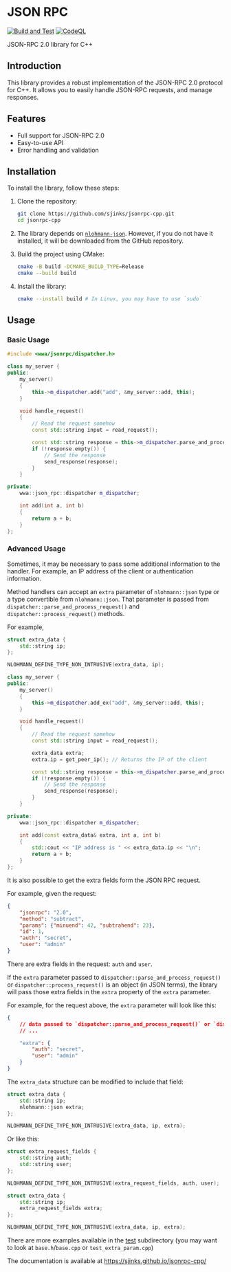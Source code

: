 # JSON RPC

[![Build and Test](https://github.com/sjinks/jsonrpc-cpp/actions/workflows/ci.yml/badge.svg)](https://github.com/sjinks/jsonrpc-cpp/actions/workflows/ci.yml)
[![CodeQL](https://github.com/sjinks/jsonrpc-cpp/actions/workflows/codeql.yml/badge.svg)](https://github.com/sjinks/jsonrpc-cpp/actions/workflows/codeql.yml)

JSON-RPC 2.0 library for C++

## Introduction

This library provides a robust implementation of the JSON-RPC 2.0 protocol for C++. It allows you to easily handle JSON-RPC requests, and manage responses.

## Features

- Full support for JSON-RPC 2.0
- Easy-to-use API
- Error handling and validation

## Installation

To install the library, follow these steps:

1. Clone the repository:
    ```sh
    git clone https://github.com/sjinks/jsonrpc-cpp.git
    cd jsonrpc-cpp
    ```

2. The library depends on [`nlohmann-json`](https://github.com/nlohmann/json). However, if you do not have it installed, it will be downloaded from the GitHub repository.

3. Build the project using CMake:
    ```sh
    cmake -B build -DCMAKE_BUILD_TYPE=Release
    cmake --build build
    ```

4. Install the library:
    ```sh
    cmake --install build # In Linux, you may have to use `sudo`
    ```

## Usage

### Basic Usage

```cpp
#include <wwa/jsonrpc/dispatcher.h>

class my_server {
public:
    my_server()
    {
        this->m_dispatcher.add("add", &my_server::add, this);
    }

    void handle_request()
    {
        // Read the request somehow
        const std::string input = read_request();

        const std::string response = this->m_dispatcher.parse_and_process_request(input);
        if (!response.empty()) {
            // Send the response
            send_response(response);
        }
    }

private:
    wwa::json_rpc::dispatcher m_dispatcher;

    int add(int a, int b)
    {
        return a + b;
    }
};
```

### Advanced Usage

Sometimes, it may be necessary to pass some additional information to the handler. For example, an IP address of the client or authentication information.

Method handlers can accept an `extra` parameter of `nlohmann::json` type or a type convertible from `nlohmann::json`. That parameter is passed from
`dispatcher::parse_and_process_request()` and `dispatcher::process_request()` methods.

For example,

```cpp
struct extra_data {
    std::string ip;
};

NLOHMANN_DEFINE_TYPE_NON_INTRUSIVE(extra_data, ip);

class my_server {
public:
    my_server()
    {
        this->m_dispatcher.add_ex("add", &my_server::add, this);
    }

    void handle_request()
    {
        // Read the request somehow
        const std::string input = read_request();

        extra_data extra;
        extra.ip = get_peer_ip(); // Returns the IP of the client

        const std::string response = this->m_dispatcher.parse_and_process_request(input, extra);
        if (!response.empty()) {
            // Send the response
            send_response(response);
        }
    }

private:
    wwa::json_rpc::dispatcher m_dispatcher;

    int add(const extra_data& extra, int a, int b)
    {
        std::cout << "IP address is " << extra_data.ip << "\n";
        return a + b;
    }
};
```

It is also possible to get the extra fields form the JSON RPC request.

For example, given the request:

```json
{
    "jsonrpc": "2.0",
    "method": "subtract",
    "params": {"minuend": 42, "subtrahend": 23},
    "id": 1,
    "auth": "secret",
    "user": "admin"
}
```

There are extra fields in the request: `auth` and `user`.

If the `extra` parameter passed to `dispatcher::parse_and_process_request()` or `dispatcher::process_request()` is an object (in JSON terms),
the library will pass those extra fields in the `extra` property of the `extra` parameter.

For example, for the request above, the `extra` parameter will look like this:

```json
{
    // data passed to `dispatcher::parse_and_process_request()` or `dispatcher::process_request()`
    // ...

    "extra": {
        "auth": "secret",
        "user": "admin"
    }
}
```

The `extra_data` structure can be modified to include that field:

```cpp
struct extra_data {
    std::string ip;
    nlohmann::json extra;
};

NLOHMANN_DEFINE_TYPE_NON_INTRUSIVE(extra_data, ip, extra);
```

Or like this:

```cpp
struct extra_request_fields {
    std::string auth;
    std::string user;
};

NLOHMANN_DEFINE_TYPE_NON_INTRUSIVE(extra_request_fields, auth, user);

struct extra_data {
    std::string ip;
    extra_request_fields extra;
};

NLOHMANN_DEFINE_TYPE_NON_INTRUSIVE(extra_data, ip, extra);
```

There are more examples available in the [test](https://github.com/sjinks/jsonrpc-cpp/tree/master/test) subdirectory
(you may want to look at `base.h`/`base.cpp` or `test_extra_param.cpp`)

The documentation is available at https://sjinks.github.io/jsonrpc-cpp/
